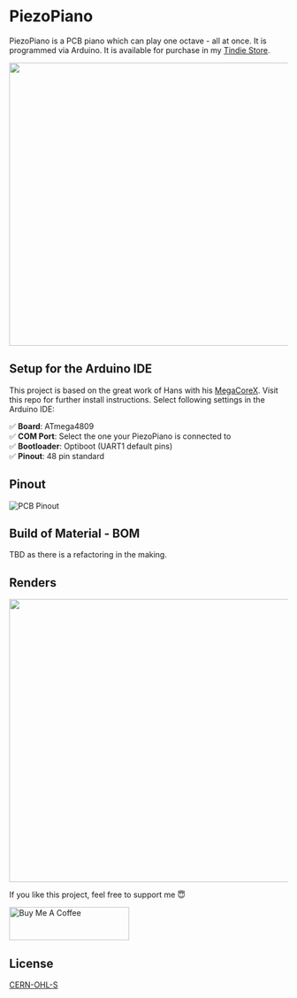 # PiezoPiano
PiezoPiano is a PCB piano which can play one octave - all at once. It is programmed via Arduino. It is available for purchase in my [Tindie Store](https://www.tindie.com/products/zaan/piezo-piano/).

<p align="center">
  <img width="512" height="512" src="/hardware/renders/20211024_PiezoPiano_A_V1.2.png">
</p>


## Setup for the Arduino IDE
This project is based on the great work of Hans with his [MegaCoreX](https://github.com/MCUdude/MegaCoreX). Visit this repo for further install instructions.
Select following settings in the Arduino IDE:

✅ **Board**: ATmega4809 \
✅ **COM Port**: Select the one your PiezoPiano is connected to \
✅ **Bootloader**: Optiboot (UART1 default pins) \
✅ **Pinout**: 48 pin standard

## Pinout
![PCB Pinout](/hardware/pinout/piezopiano_pinout.svg)

## Build of Material - BOM
TBD as there is a refactoring in the making.

## Renders
<p align="center">
  <img width="512" height="512" src="/hardware/renders/piezopiano_v13_direct_side.png">
</p>

If you like this project, feel free to support me 😇

<a href="https://www.buymeacoffee.com/zaan" target="_blank"><img src="https://cdn.buymeacoffee.com/buttons/v2/default-yellow.png" alt="Buy Me A Coffee" style="height: 60px !important;width: 217px !important;" ></a>

## License
[CERN-OHL-S](https://ohwr.org/cern_ohl_s_v2.pdf)
